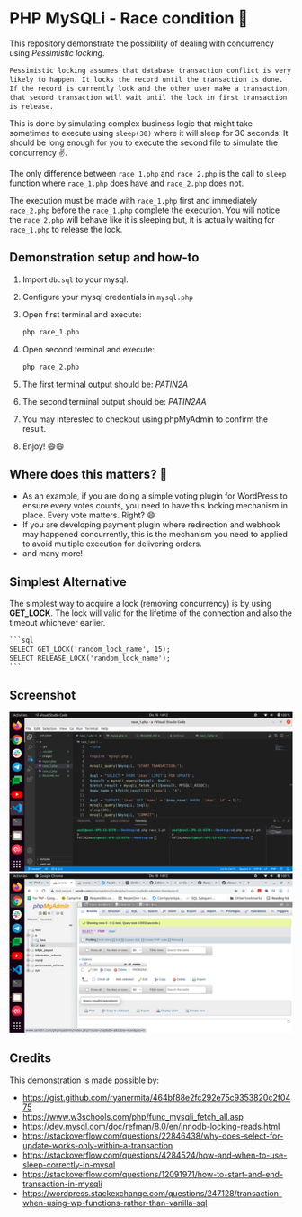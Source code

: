 # PHP MySQLi - Race condition 🏁

This repository demonstrate the possibility of dealing with concurrency using *Pessimistic locking*.

```text
Pessimistic locking assumes that database transaction conflict is very likely to happen. It locks the record until the transaction is done. If the record is currently lock and the other user make a transaction, that second transaction will wait until the lock in first transaction is release.
```

This is done by simulating complex business logic that might take sometimes to execute using `sleep(30)` where it will sleep for 30 seconds. It should be long enough for you to execute the second file to simulate the concurrency ✌️.

The only difference between `race_1.php` and `race_2.php` is the call to `sleep` function where `race_1.php` does have and `race_2.php` does not.

The execution must be made with `race_1.php` first and immediately `race_2.php` before the `race_1.php` complete the execution. You will notice the `race_2.php` will behave like it is sleeping but, it is actually waiting for `race_1.php` to release the lock.

## Demonstration setup and how-to

1. Import `db.sql` to your mysql.
1. Configure your mysql credentials in `mysql.php`
1. Open first terminal and execute:

    ```bash
    php race_1.php 
    ```

1. Open second terminal and execute:

    ```bash
    php race_2.php
    ```

1. The first terminal output should be: *PATIN2A*
1. The second terminal output should be: *PATIN2AA*
1. You may interested to checkout using phpMyAdmin to confirm the result.
1. Enjoy! 😄😄

## Where does this matters? 🤔

- As an example, if you are doing a simple voting plugin for WordPress to ensure every votes counts, you need to have this locking mechanism in place. Every vote matters. Right? 😄
- If you are developing payment plugin where redirection and webhook may happened concurrently, this is the mechanism you need to applied to avoid multiple execution for delivering orders.
- and many more!

## Simplest Alternative

The simplest way to acquire a lock (removing concurrency) is by using **GET_LOCK**. The lock will valid for the lifetime of the connection and also the timeout whichever earlier.

    ```sql
    SELECT GET_LOCK('random_lock_name', 15);
    SELECT RELEASE_LOCK('random_lock_name');
    ```

## Screenshot

![Terminal](/images/terminal.png)
![phpMyAdmin](/images/phpmyadmin.png)

## Credits

This demonstration is made possible by:

- <https://gist.github.com/ryanermita/464bf88e2fc292e75c9353820c2f0475>
- <https://www.w3schools.com/php/func_mysqli_fetch_all.asp>
- <https://dev.mysql.com/doc/refman/8.0/en/innodb-locking-reads.html>
- <https://stackoverflow.com/questions/22846438/why-does-select-for-update-works-only-within-a-transaction>
- <https://stackoverflow.com/questions/4284524/how-and-when-to-use-sleep-correctly-in-mysql>
- <https://stackoverflow.com/questions/12091971/how-to-start-and-end-transaction-in-mysqli>
- <https://wordpress.stackexchange.com/questions/247128/transaction-when-using-wp-functions-rather-than-vanilla-sql>
